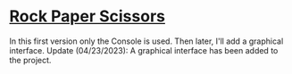 # <a href="https://frankmorro.github.io/rock-paper-scissors/">Rock Paper Scissors</a>

In this first version only the Console is used. Then later, I'll add a graphical interface.
Update (04/23/2023): A graphical interface has been added to the project.
